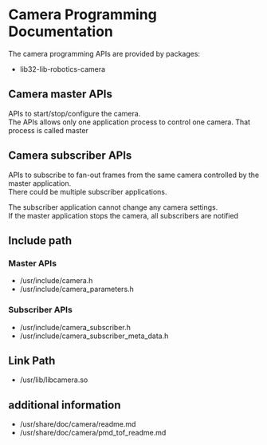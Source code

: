 # Camera Programming Documentation  
The camera programming APIs are provided by packages:   
- lib32-lib-robotics-camera  
## Camera master APIs  
APIs to start/stop/configure the camera.  
The APIs allows only one application process to control one camera.  That process is called master  

## Camera subscriber APIs  
APIs to subscribe to fan-out frames from the same camera controlled by the master application.    
There could be multiple subscriber applications.  

The subscriber application cannot change any camera settings.  
If the master application stops the camera, all subscribers are notified  

## Include path  
### Master APIs  
- /usr/include/camera.h  
- /usr/include/camera_parameters.h  
### Subscriber APIs  
- /usr/include/camera_subscriber.h  
- /usr/include/camera_subscriber_meta_data.h    

## Link Path  
- /usr/lib/libcamera.so  
## additional information  
- /usr/share/doc/camera/readme.md  
- /usr/share/doc/camera/pmd_tof_readme.md  
